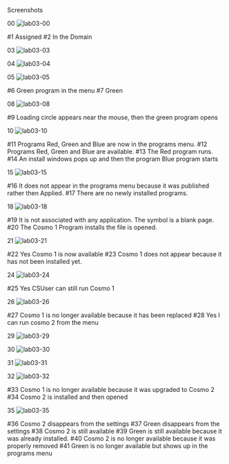 Screenshots

00
![lab03-00](https://user-images.githubusercontent.com/77991417/111925058-a0e77300-8a7d-11eb-98d5-14edf30a2fdf.JPG)

#1 Assigned
#2 In the Domain

03
![lab03-03](https://user-images.githubusercontent.com/77991417/111925087-be1c4180-8a7d-11eb-9e06-e9c22bc5f6c2.JPG)

04
![lab03-04](https://user-images.githubusercontent.com/77991417/111925096-cd02f400-8a7d-11eb-83c1-ae7524fa9b42.JPG)

05
![lab03-05](https://user-images.githubusercontent.com/77991417/111925105-d5f3c580-8a7d-11eb-9d4e-9ac695626ce5.JPG)

#6 Green program in the menu
#7 Green

08
![lab03-08](https://user-images.githubusercontent.com/77991417/111925135-f754b180-8a7d-11eb-9f7e-7639b21fb1a5.JPG)

#9  Loading circle appears near the mouse, then the green program opens

10
![lab03-10](https://user-images.githubusercontent.com/77991417/111925181-266b2300-8a7e-11eb-8ff3-cab2af36f741.JPG)

#11 Programs Red, Green and Blue are now in the programs menu.
#12 Programs Red, Green and Blue are available.
#13 The Red program runs.
#14 An install windows pops up and then the program Blue program starts

15
![lab03-15](https://user-images.githubusercontent.com/77991417/111925197-36830280-8a7e-11eb-8340-56dc21288bd8.JPG)

#16 It does not appear in the programs menu because it was published rather then Applied.
#17 There are no newly installed programs.

18
![lab03-18](https://user-images.githubusercontent.com/77991417/111925220-4c90c300-8a7e-11eb-87d4-ca72ff36cb0e.JPG)

#19 It is not associated with any application. The symbol is a blank page.
#20 The Cosmo 1 Program installs the file is opened.

21
![lab03-21](https://user-images.githubusercontent.com/77991417/111925233-5ca8a280-8a7e-11eb-9522-0ac45f36be86.JPG)

#22 Yes Cosmo 1 is now available
#23 Cosmo 1 does not appear because it has not been installed yet.

24
![lab03-24](https://user-images.githubusercontent.com/77991417/111925258-73e79000-8a7e-11eb-992c-a607e9389b13.JPG)

#25 Yes CSUser can still run Cosmo 1

26
![lab03-26](https://user-images.githubusercontent.com/77991417/111925275-83ff6f80-8a7e-11eb-9358-f60b42016d13.JPG)

#27 Cosmo 1 is no longer available because it has been replaced
#28 Yes I can run cosmo 2 from the menu

29
![lab03-29](https://user-images.githubusercontent.com/77991417/111925288-98dc0300-8a7e-11eb-92d3-c889ee8d8b04.JPG)

30
![lab03-30](https://user-images.githubusercontent.com/77991417/111925299-a8f3e280-8a7e-11eb-8a1c-f46d520c1d9f.JPG)

31
![lab03-31](https://user-images.githubusercontent.com/77991417/111925305-b0b38700-8a7e-11eb-9c62-19aca4b549ed.JPG)

32
![lab03-32](https://user-images.githubusercontent.com/77991417/111925308-b90bc200-8a7e-11eb-9ef8-5769ecdd9ff1.JPG)

#33 Cosmo 1 is no longer available because it was upgraded to Cosmo 2
#34 Cosmo 2 is installed and then opened

35
![lab03-35](https://user-images.githubusercontent.com/77991417/111925326-c88b0b00-8a7e-11eb-92c9-56ba3677a5bc.JPG)

#36 Cosmo 2 disappears from the settings
#37 Green disappears from the settings
#38 Cosmo 2 is still available
#39 Green is still available because it was already installed.
#40 Cosmo 2 is no longer available because it was properly removed
#41 Green is no longer available but shows up in the programs menu
